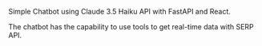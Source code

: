 Simple Chatbot using Claude 3.5 Haiku API with FastAPI and React. 

The chatbot has the capability to use tools to get real-time data with SERP API.